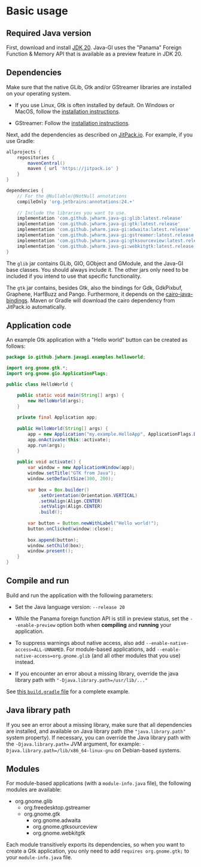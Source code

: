 # Basic usage

## Required Java version

First, download and install [JDK 20](https://jdk.java.net/20/). Java-GI uses the "Panama" Foreign Function & Memory API that is available as a preview feature in JDK 20.

## Dependencies

Make sure that the native GLib, Gtk and/or GStreamer libraries are installed on your operating system.

* If you use Linux, Gtk is often installed by default. On Windows or MacOS, follow the [installation instructions](https://www.gtk.org/docs/installations/).

* GStreamer: Follow the [installation instructions](https://gstreamer.freedesktop.org/documentation/installing/).

Next, add the dependencies as described on [JitPack.io](https://jitpack.io/#jwharm/java-gi/0.6.1). For example, if you use Gradle:

```groovy
allprojects {
	repositories {
		mavenCentral()
		maven { url 'https://jitpack.io' }
	}
}

dependencies {
    // For the @Nullable/@NotNull annotations
    compileOnly 'org.jetbrains:annotations:24.+'
    
    // Include the libraries you want to use. 
    implementation 'com.github.jwharm.java-gi:glib:latest.release'
    implementation 'com.github.jwharm.java-gi:gtk:latest.release'
    implementation 'com.github.jwharm.java-gi:adwaita:latest.release'
    implementation 'com.github.jwharm.java-gi:gstreamer:latest.release'
    implementation 'com.github.jwharm.java-gi:gtksourceview:latest.release'
    implementation 'com.github.jwharm.java-gi:webkitgtk:latest.release'
}
```

The `glib` jar contains GLib, GIO, GObject and GModule, and the Java-GI base classes. You should always include it. The other jars only need to be included if you intend to use that specific functionality.

The `gtk` jar contains, besides Gtk, also the bindings for Gdk, GdkPixbuf, Graphene, HarfBuzz and Pango. Furthermore, it depends on the [cairo-java-bindings](https://github.com/jwharm/cairo-java-bindings). Maven or Gradle will download the cairo dependency from JitPack.io automatically.

## Application code

An example Gtk application with a "Hello world" button can be created as follows:

```java
package io.github.jwharm.javagi.examples.helloworld;

import org.gnome.gtk.*;
import org.gnome.gio.ApplicationFlags;

public class HelloWorld {

    public static void main(String[] args) {
        new HelloWorld(args);
    }
    
    private final Application app;
    
    public HelloWorld(String[] args) {
        app = new Application("my.example.HelloApp", ApplicationFlags.DEFAULT_FLAGS);
        app.onActivate(this::activate);
        app.run(args);
    }
    
    public void activate() {
        var window = new ApplicationWindow(app);
        window.setTitle("GTK from Java");
        window.setDefaultSize(300, 200);
        
        var box = Box.builder()
            .setOrientation(Orientation.VERTICAL)
            .setHalign(Align.CENTER)
            .setValign(Align.CENTER)
            .build();
        
        var button = Button.newWithLabel("Hello world!");
        button.onClicked(window::close);
        
        box.append(button);
        window.setChild(box);
        window.present();
    }
}
```

## Compile and run

Build and run the application with the following parameters:

* Set the Java language version: `--release 20`

* While the Panama foreign function API is still in preview status, set the `--enable-preview` option both when **compiling** and **running** your application.

* To suppress warnings about native access, also add `--enable-native-access=ALL-UNNAMED`. For module-based applications, add `--enable-native-access=org.gnome.glib` (and all other modules that you use) instead.

* If you encounter an error about a missing library, override the java library path with `"-Djava.library.path=/usr/lib/..."`

See [this `build.gradle` file](https://github.com/jwharm/java-gi-examples/blob/main/HelloWorld/build.gradle) for a complete example.

## Java library path

If you see an error about a missing library, make sure that all dependencies are installed, and available on Java library path (the `"java.library.path"` system property). If necessary, you can override the Java library path with the `-Djava.library.path=` JVM argument, for example: `-Djava.library.path=/lib/x86_64-linux-gnu` on Debian-based systems.

## Modules

For module-based applications (with a `module-info.java` file), the following modules are available:

* org.gnome.glib
    * org.freedesktop.gstreamer
    * org.gnome.gtk
        * org.gnome.adwaita
        * org.gnome.gtksourceview
        * org.gnome.webkitgtk

Each module transitively exports its dependencies, so when you want to create a Gtk application, you only need to add `requires org.gnome.gtk;` to your `module-info.java` file.
